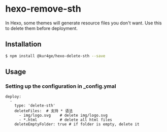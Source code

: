 # hexo-remove-sth

In Hexo, some themes will generate resource files you don't want. Use this to delete them before deployment.

## Installation

``` bash
$ npm install @kur4ge/hexo-delete-sth --save
```

## Usage

### Setting up the configuration in _config.ymal
```
deploy:
  -
    type: 'delete-sth'
    deleteFiles:  # 支持 * 语法
      - img/logo.svg    # delete img/logo.svg
      - *.html          # delete all html files
    deleteEmptyFolder: true # if folder is empty, delete it
```
